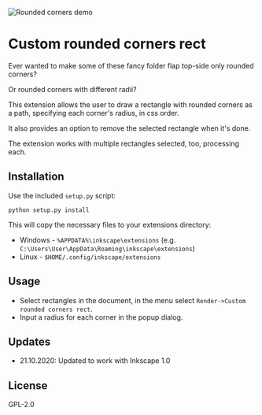 ![Rounded corners demo](https://media.inkscape.org/media/resources/render/rounded_corners_demo_W5NKSkM.png)

# Custom rounded corners rect

Ever wanted to make some of these fancy folder flap top-side only rounded corners?

Or rounded corners with different radii?

This extension allows the user to draw a rectangle with rounded corners as a path, specifying each corner's radius, in css order.

It also provides an option to remove the selected rectangle when it's done.

The extension works with multiple rectangles selected, too, processing each.

## Installation

Use the included `setup.py` script:

    python setup.py install

This will copy the necessary files to your extensions directory:
* Windows - `%APPDATA%\inkscape\extensions` (e.g. `C:\Users\User\AppData\Roaming\inkscape\extensions`)
* Linux - `$HOME/.config/inkscape/extensions`

## Usage

* Select rectangles in the document, in the menu select `Render->Custom rounded corners rect`.
* Input a radius for each corner in the popup dialog.

## Updates

* 21.10.2020: Updated to work with Inkscape 1.0

## License

GPL-2.0
